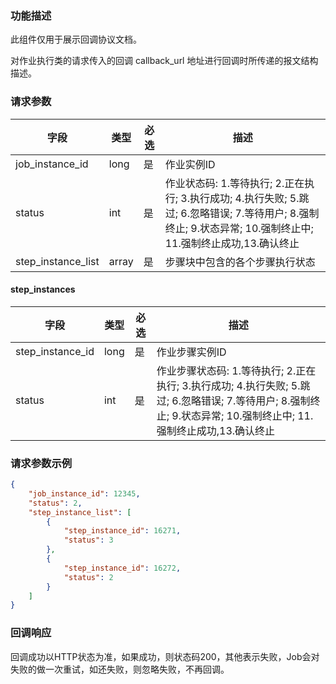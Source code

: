 ### 功能描述

此组件仅用于展示回调协议文档。

对作业执行类的请求传入的回调 callback_url 地址进行回调时所传递的报文结构描述。

### 请求参数

| 字段   |  类型      | 必选   |  描述      |
|-----------------|------------|--------|------------|
| job_instance_id | long   | 是     | 作业实例ID |
| status          | int    | 是     | 作业状态码: 1.等待执行; 2.正在执行; 3.执行成功; 4.执行失败; 5.跳过; 6.忽略错误; 7.等待用户; 8.强制终止; 9.状态异常; 10.强制终止中; 11.强制终止成功,13.确认终止 |
| step_instance_list | array     | 是     | 步骤块中包含的各个步骤执行状态 |

#### step_instances

| 字段   |  类型      | 必选   |  描述      |
|-----------------|------------|--------|------------|
| step_instance_id | long   | 是     | 作业步骤实例ID |
| status           | int    | 是     | 作业步骤状态码: 1.等待执行; 2.正在执行; 3.执行成功; 4.执行失败; 5.跳过; 6.忽略错误; 7.等待用户; 8.强制终止; 9.状态异常; 10.强制终止中; 11.强制终止成功,13.确认终止 |

### 请求参数示例

```json
{
    "job_instance_id": 12345,
    "status": 2,
    "step_instance_list": [
        {
            "step_instance_id": 16271,
            "status": 3
        },
        {
            "step_instance_id": 16272,
            "status": 2
        }
    ]
}
```

### 回调响应

回调成功以HTTP状态为准，如果成功，则状态码200，其他表示失败，Job会对失败的做一次重试，如还失败，则忽略失败，不再回调。